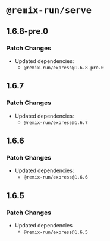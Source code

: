 # `@remix-run/serve`

## 1.6.8-pre.0

### Patch Changes

- Updated dependencies:
  - `@remix-run/express@1.6.8-pre.0`

## 1.6.7

### Patch Changes

- Updated dependencies:
  - `@remix-run/express@1.6.7`

## 1.6.6

### Patch Changes

- Updated dependencies:
  - `@remix-run/express@1.6.6`

## 1.6.5

### Patch Changes

- Updated dependencies
  - `@remix-run/express@1.6.5`
